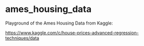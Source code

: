 # ames_housing_data

Playground of the Ames Housing Data from Kaggle:

https://www.kaggle.com/c/house-prices-advanced-regression-techniques/data
